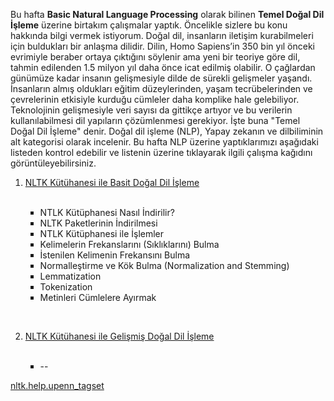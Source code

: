 <p>Bu hafta <b>Basic Natural Language Processing</b> olarak bilinen <b>Temel Doğal Dil İşleme</b> üzerine birtakım çalışmalar yaptık. Öncelikle sizlere bu konu hakkında bilgi vermek istiyorum. Doğal dil, insanların iletişim kurabilmeleri için buldukları bir anlaşma dilidir. Dilin, Homo Sapiens’in 350 bin yıl önceki evrimiyle beraber ortaya çıktığını söylenir ama yeni bir teoriye göre dil, tahmin edilenden 1.5 milyon yıl daha önce icat edilmiş olabilir. O çağlardan günümüze kadar insanın gelişmesiyle dilde de sürekli gelişmeler yaşandı. İnsanların almış oldukları eğitim düzeylerinden, yaşam tecrübelerinden ve çevrelerinin etkisiyle kurduğu cümleler daha komplike hale gelebiliyor. Teknolojinin gelişmesiyle veri sayısı da gittikçe artıyor ve bu verilerin kullanılabilmesi dil yapıların çözümlenmesi gerekiyor. İşte buna "Temel Doğal Dil İşleme" denir. Doğal dil işleme (NLP), Yapay zekanın ve dilbiliminin alt kategorisi olarak incelenir. Bu hafta NLP üzerine yaptıklarımızı aşağıdaki listeden kontrol edebilir ve listenin üzerine tıklayarak ilgili çalışma kağıdını görüntüleyebilirsiniz.</p>



<ol type="1">
<li><a href="https://github.com/melikeoguz/Metin-Madenciligi-Calisma-Kagitlari/blob/master/pages/NLTK%20Kütühanesi%20ile%20Basit%20Doğal%20Dil%20İşleme.ipynb">NLTK Kütühanesi ile Basit Doğal Dil İşleme</a></li> </br>
  <ul type="square">
          <li>NTLK Kütüphanesi Nasıl İndirilir?</li>
          <li>NLTK Paketlerinin İndirilmesi</li>
          <li>NTLK Kütüphanesi ile İşlemler</li>
          <li>Kelimelerin Frekanslarını (Sıklıklarını) Bulma</li>
          <li>İstenilen Kelimenin Frekansını Bulma</li>
          <li>Normalleştirme ve Kök Bulma (Normalization and Stemming)</li>
          <li>Lemmatization</li>
          <li>Tokenization</li>
          <li>Metinleri Cümlelere Ayırmak</li>
  </ul>
  
 </br> <li><a href="https://github.com/melikeoguz/Metin-Madenciligi-Calisma-Kagitlari/blob/master/pages/NLTK%20Kütühanesi%20ile%20Gelişmiş%20Doğal%20Dil%20İşleme.ipynb">NLTK Kütühanesi ile Gelişmiş Doğal Dil İşleme</a></li> </br>
   <ul type="square">
          <li>--</li>
         
  </ul>
  
                  
</ol>

[nltk.help.upenn_tagset](https://www.learntek.org/blog/categorizing-pos-tagging-nltk-python/)
